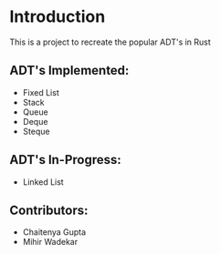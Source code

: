 # Introduction
This is a project to recreate the popular ADT's in Rust

## ADT's Implemented:
- Fixed List
- Stack
- Queue
- Deque
- Steque

## ADT's In-Progress:
- Linked List

## Contributors:
- Chaitenya Gupta
- Mihir Wadekar

